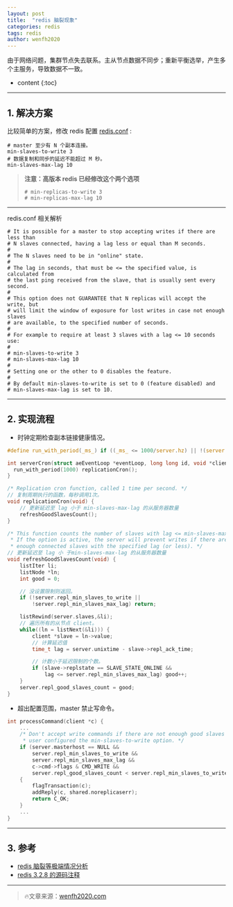 ```yaml
---
layout: post
title:  "redis 脑裂现象"
categories: redis
tags: redis
author: wenfh2020
--- 
```


由于网络问题，集群节点失去联系。主从节点数据不同步；重新平衡选举，产生多个主服务，导致数据不一致。



* content
{:toc}

---

## 1. 解决方案

比较简单的方案，修改 redis 配置 [redis.conf](https://github.com/antirez/redis/blob/unstable/redis.conf) :

```shell
# master 至少有 N 个副本连接。
min-slaves-to-write 3
# 数据复制和同步的延迟不能超过 M 秒。
min-slaves-max-lag 10
```

> **注意：高版本 redis 已经修改这个两个选项**
>
>```shell
># min-replicas-to-write 3
># min-replicas-max-lag 10
>```

---

redis.conf 相关解析

```shell
# It is possible for a master to stop accepting writes if there are less than
# N slaves connected, having a lag less or equal than M seconds.
#
# The N slaves need to be in "online" state.
#
# The lag in seconds, that must be <= the specified value, is calculated from
# the last ping received from the slave, that is usually sent every second.
#
# This option does not GUARANTEE that N replicas will accept the write, but
# will limit the window of exposure for lost writes in case not enough slaves
# are available, to the specified number of seconds.
#
# For example to require at least 3 slaves with a lag <= 10 seconds use:
#
# min-slaves-to-write 3
# min-slaves-max-lag 10
#
# Setting one or the other to 0 disables the feature.
#
# By default min-slaves-to-write is set to 0 (feature disabled) and
# min-slaves-max-lag is set to 10.
```

---

## 2. 实现流程

* 时钟定期检查副本链接健康情况。

```c
#define run_with_period(_ms_) if ((_ms_ <= 1000/server.hz) || !(server.cronloops%((_ms_)/(1000/server.hz))))

int serverCron(struct aeEventLoop *eventLoop, long long id, void *clientData) {
  run_with_period(1000) replicationCron();
}

/* Replication cron function, called 1 time per second. */
// 复制周期执行的函数，每秒调用1次。
void replicationCron(void) {
    // 更新延迟至 lag 小于 min-slaves-max-lag 的从服务器数量
    refreshGoodSlavesCount();
}

/* This function counts the number of slaves with lag <= min-slaves-max-lag.
 * If the option is active, the server will prevent writes if there are not
 * enough connected slaves with the specified lag (or less). */
// 更新延迟至 lag 小 于min-slaves-max-lag 的从服务器数量
void refreshGoodSlavesCount(void) {
    listIter li;
    listNode *ln;
    int good = 0;

    // 没设置限制则返回。
    if (!server.repl_min_slaves_to_write ||
        !server.repl_min_slaves_max_lag) return;

    listRewind(server.slaves,&li);
    // 遍历所有的从节点 client。
    while((ln = listNext(&li))) {
        client *slave = ln->value;
        // 计算延迟值
        time_t lag = server.unixtime - slave->repl_ack_time;

        // 计数小于延迟限制的个数。
        if (slave->replstate == SLAVE_STATE_ONLINE &&
            lag <= server.repl_min_slaves_max_lag) good++;
    }
    server.repl_good_slaves_count = good;
}
```

* 超出配置范围，master 禁止写命令。

```c
int processCommand(client *c) {
    ...
    /* Don't accept write commands if there are not enough good slaves and
     * user configured the min-slaves-to-write option. */
    if (server.masterhost == NULL &&
        server.repl_min_slaves_to_write &&
        server.repl_min_slaves_max_lag &&
        c->cmd->flags & CMD_WRITE &&
        server.repl_good_slaves_count < server.repl_min_slaves_to_write)
    {
        flagTransaction(c);
        addReply(c, shared.noreplicaserr);
        return C_OK;
    }
    ...
}
```

---

## 3. 参考

* [redis 脑裂等极端情况分析](https://www.cnblogs.com/yjmyzz/p/redis-split-brain-analysis.html)
* [redis 3.2.8 的源码注释](https://github.com/menwengit/redis_source_annotation)

---

> 🔥文章来源：[wenfh2020.com](https://wenfh2020.com/2019/12/27/redis-split-brain/)
